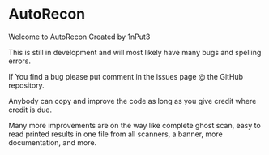 # AutoRecon

Welcome to AutoRecon
Created by 1nPut3

This is still in development and will most likely have many bugs and spelling errors.

If You find a bug please put comment in the issues page @ the GitHub repository.

Anybody can copy and improve the code as long as you give credit where credit is due.

Many more improvements are on the way like complete ghost scan, easy to read printed results
in one file from all scanners, a banner, more documentation, and more.
